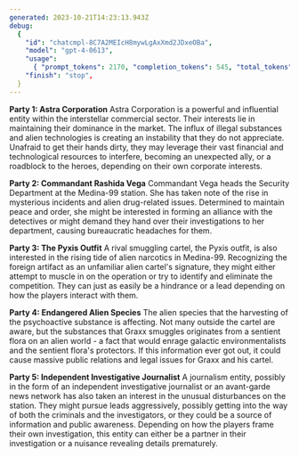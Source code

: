 ```yaml
---
generated: 2023-10-21T14:23:13.943Z
debug:
  {
    "id": "chatcmpl-8C7A2MEIcH8mywLgAxXmd2JDxeOBa",
    "model": "gpt-4-0613",
    "usage":
      { "prompt_tokens": 2170, "completion_tokens": 545, "total_tokens": 2715 },
    "finish": "stop",
  }
---
```


**Party 1: Astra Corporation**
Astra Corporation is a powerful and influential entity within the interstellar commercial sector. Their interests lie in maintaining their dominance in the market. The influx of illegal substances and alien technologies is creating an instability that they do not appreciate. Unafraid to get their hands dirty, they may leverage their vast financial and technological resources to interfere, becoming an unexpected ally, or a roadblock to the heroes, depending on their own corporate interests.

**Party 2: Commandant Rashida Vega**
Commandant Vega heads the Security Department at the Medina-99 station. She has taken note of the rise in mysterious incidents and alien drug-related issues. Determined to maintain peace and order, she might be interested in forming an alliance with the detectives or might demand they hand over their investigations to her department, causing bureaucratic headaches for them.

**Party 3: The Pyxis Outfit**
A rival smuggling cartel, the Pyxis outfit, is also interested in the rising tide of alien narcotics in Medina-99. Recognizing the foreign artifact as an unfamiliar alien cartel's signature, they might either attempt to muscle in on the operation or try to identify and eliminate the competition. They can just as easily be a hindrance or a lead depending on how the players interact with them.

**Party 4: Endangered Alien Species**
The alien species that the harvesting of the psychoactive substance is affecting. Not many outside the cartel are aware, but the substances that Graxx smuggles originates from a sentient flora on an alien world - a fact that would enrage galactic environmentalists and the sentient flora's protectors. If this information ever got out, it could cause massive public relations and legal issues for Graxx and his cartel.

**Party 5: Independent Investigative Journalist**
A journalism entity, possibly in the form of an independent investigative journalist or an avant-garde news network has also taken an interest in the unusual disturbances on the station. They might pursue leads aggressively, possibly getting into the way of both the criminals and the investigators, or they could be a source of information and public awareness. Depending on how the players frame their own investigation, this entity can either be a partner in their investigation or a nuisance revealing details prematurely.
